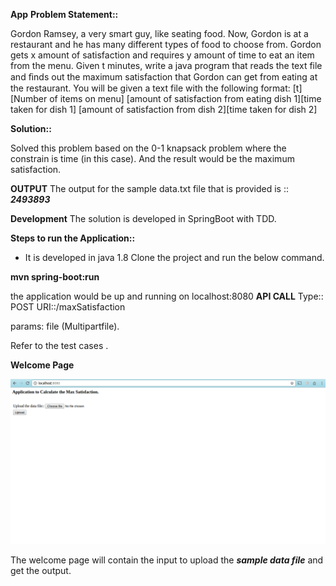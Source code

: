 **App**
**Problem Statement::**

 Gordon Ramsey, a very smart guy, like seating food. Now, Gordon is at a restaurant and he has many different types of food to choose from. Gordon gets x amount of satisfaction and requires y amount of time to eat an item from the menu. Given t minutes, write a java program that reads the text file and ﬁnds out the maximum satisfaction that Gordon can get from eating at the restaurant. You will be given a text file with the following format:
 [t][Number of items on menu]
[amount of satisfaction from eating dish 1][time taken for dish 1]
[amount of satisfaction from dish 2][time taken for dish 2]


**Solution::**

Solved this problem based on the 0-1 knapsack problem where the constrain is time (in this case). And the result would be the maximum satisfaction.

**OUTPUT**
The output for the sample data.txt file that is provided is :: ***2493893***


**Development**
The solution is developed in  SpringBoot with TDD.

**Steps to run the Application::**

 - It is developed in java 1.8 Clone the project and run the below
   command.

**mvn spring-boot:run**

the application would be up and running on localhost:8080
**API CALL**
Type:: POST
URI::/maxSatisfaction

params: file (Multipartfile).

Refer to the test cases .

**Welcome Page**

![alt tag](https://github.com/vamsi008/app/blob/master/repo_img.png)

The welcome page will contain the input to upload the ***sample data file*** and  get the output.



